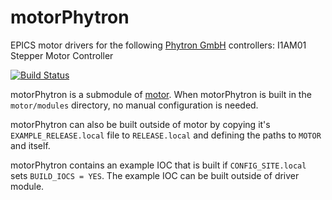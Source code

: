 # motorPhytron
EPICS motor drivers for the following [Phytron GmbH](https://www.phytron.eu/) controllers: I1AM01 Stepper Motor Controller

[![Build Status](https://travis-ci.org/epics-motor/motorPhytron.png)](https://travis-ci.org/epics-motor/motorPhytron)

motorPhytron is a submodule of [motor](https://github.com/epics-modules/motor).  When motorPhytron is built in the ``motor/modules`` directory, no manual configuration is needed.

motorPhytron can also be built outside of motor by copying it's ``EXAMPLE_RELEASE.local`` file to ``RELEASE.local`` and defining the paths to ``MOTOR`` and itself.

motorPhytron contains an example IOC that is built if ``CONFIG_SITE.local`` sets ``BUILD_IOCS = YES``.  The example IOC can be built outside of driver module.
